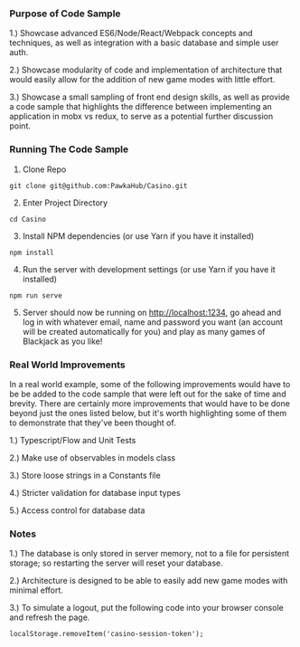 ### Purpose of Code Sample
1.) Showcase advanced ES6/Node/React/Webpack concepts and techniques, as well as integration with a basic database and simple user auth.

2.) Showcase modularity of code and implementation of architecture that would easily allow for the addition of new game modes with little effort.

3.) Showcase a small sampling of front end design skills, as well as provide a code sample that highlights the difference between implementing an application in mobx vs redux, to serve as a potential further discussion point.

### Running The Code Sample

1) Clone Repo
```
git clone git@github.com:PawkaHub/Casino.git
```

2) Enter Project Directory
```
cd Casino
```

3) Install NPM dependencies (or use Yarn if you have it installed)
```
npm install
```

4) Run the server with development settings (or use Yarn if you have it installed)
```
npm run serve
```

5) Server should now be running on [http://localhost:1234](http://localhost:1234), go ahead and log in with whatever email, name and password you want (an account will be created automatically for you) and play as many games of Blackjack as you like!

### Real World Improvements
In a real world example, some of the following improvements would have to be be added to the code sample that were left out for the sake of time and brevity. There are certainly more improvements that would have to be done beyond just the ones listed below, but it's worth highlighting some of them to demonstrate that they've been thought of.

1.) Typescript/Flow and Unit Tests

2.) Make use of observables in models class

3.) Store loose strings in a Constants file

4.) Stricter validation for database input types

5.) Access control for database data

### Notes
1.) The database is only stored in server memory, not to a file for persistent storage; so restarting the server will reset your database.

2.) Architecture is designed to be able to easily add new game modes with minimal effort.

3.) To simulate a logout, put the following code into your browser console and refresh the page.

```
localStorage.removeItem('casino-session-token');
```
